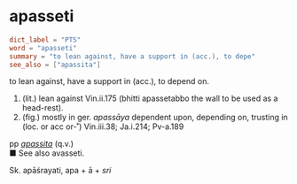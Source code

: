 # apasseti

``` toml
dict_label = "PTS"
word = "apasseti"
summary = "to lean against, have a support in (acc.), to depe"
see_also = ["apassita"]
```

to lean against, have a support in (acc.), to depend on.

1. (lit.) lean against Vin.ii.175 (bhitti apassetabbo the wall to be used as a head\-rest).
2. (fig.) mostly in ger. *apassāya* dependent upon, depending on, trusting in (loc. or acc or\-˚) Vin.iii.38; Ja.i.214; Pv\-a.189

pp *[apassita](apassita.md)* (q.v.)  
■ See also avasseti.

Sk. apāśrayati, apa \+ ā \+ *sri*

